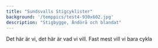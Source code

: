 ```yaml
---
title: "Sundsvalls Stigcyklister"
background: '/temppics/test4-930x602.jpg'
description: "Stigbygge, Ändörå och blandat"
---
```


Det här är vi, det här är vad vi vill.
Fast mest vill vi bara cykla

